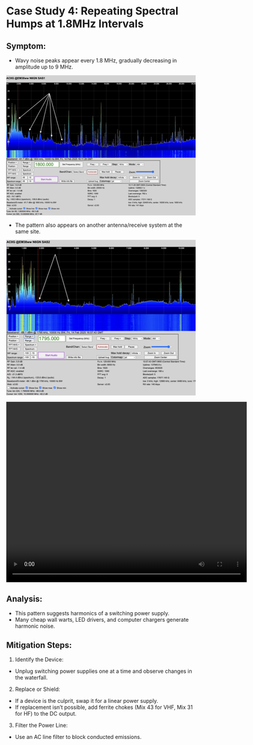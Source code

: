 # Case Study 4: Repeating Spectral Humps at 1.8MHz Intervals

## Symptom:
- Wavy noise peaks appear every 1.8 MHz, gradually decreasing in amplitude up to 9 MHz.

![](../_images/multiples_1.8MHz.png)

- The pattern also appears on another antenna/receive system at the same site.

![](../_images/multiples_1.8MHz-2.png)

<video width="640" height="480" controls>
  <source src="../_images/multiples_1.8MHz.m4v" type="video/mp4">
  Your browser does not support the video tag.
</video>

## Analysis:
- This pattern suggests harmonics of a switching power supply.
- Many cheap wall warts, LED drivers, and computer chargers generate harmonic noise.

## Mitigation Steps:
1.	Identify the Device:
- Unplug switching power supplies one at a time and observe changes in the waterfall.
2.	Replace or Shield:
- If a device is the culprit, swap it for a linear power supply.
- If replacement isn’t possible, add ferrite chokes (Mix 43 for VHF, Mix 31 for HF) to the DC output.
3.	Filter the Power Line:
- Use an AC line filter to block conducted emissions.
